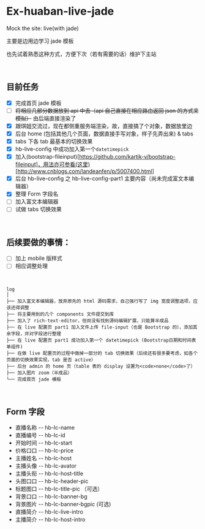 # Ex-huaban-live-jade

Mock the site: live(with jade)

<p>主要是边用边学习 jade 模板</p>
<p>也先试着熟悉这种方式，方便下次（若有需要的话）维护下主站</p>

<br />

## 目前任务
- [x] 完成首页 jade 模板
- [ ] <del>将相应几部分数据放到 api 中去（api 自己直接在相应路由返回 json 的方式来模拟）</del> 由后端直接渲染了
- [x] 跟琪姐交流过，现在都侧重服务端渲染，故，直接搞了个对象，数据放里边 
- [x] 后台 home (包括其他几个页面，数据直接手写对象，样子先弄出来) & tabs
- [x] tabs 下各 tab 最基本的切换效果
- [x] hb-live-config 中成功加入第一个<code>datetimepick</code>
- [x] 加入(bootstrap-fileinput)[https://github.com/kartik-v/bootstrap-fileinput]，用法亦可参看(这里)[http://www.cnblogs.com/landeanfen/p/5007400.html]
- [x] 后台 hb-live-config 之 hb-live-config-part1 主要内容（尚未完成富文本编辑器）
- [x] 整理 Form 字段名
- [ ] 加入富文本编辑器
- [ ] 试做 tabs 切换效果

<br />

## 后续要做的事情：
* [ ] 加上 mobile 版样式
* [ ] 相应调整处理

<br />

```
log
│  
├── 加入富文本编辑器，放弃原先的 html 源码需求，自己强行写了 img 宽度调整选项，应该还得调整
├── 将主要用到的几个 components 文件提交到库
├── 加入了 rich-text-editor，但尚没有找到源码编辑扩展，只能算半成品
├── 在 live 配置页 part1 加入文件上传 file-input（也是 Bootstrap 的），添加其余字段，并对字段进行整理
├── 在 live 配置页 part1 成功加入第一个 datetimepick (Bootstrap日期和时间表单组件)
├── 在做 live 配置页的过程中做掉一部分的 tab 切换效果（后续还有很多要考虑，如各个页面的切换效果实现，tab 是否 active）
├── 后台 admin 的 home 页（table 表的 display 设置为<code>none</code>了）
├── 加入图片 zoom（半成品）
└── 完成首页 jade 模板 
```

<br />

## Form 字段
* 直播名称  --  hb-lc-name
* 直播编号  --  hb-lc-id
* 开始时间  --  hb-lc-start
* 价格口口  --  hb-lc-price
* 主播姓名  --  hb-lc-host
* 主播头像  --  hb-lc-avator
* 主播头衔  --  hb-lc-host-title
* 头图口口  --  hb-lc-header-pic
* 标题图口  --  hb-lc-title-pic （可选）
* 背景口口  --  hb-lc-banner-bg
* 背景图片  --  hb-lc-banner-bgpic (可选)
* 直播简介  --  hb-lc-live-intro
* 主播简介  --  hb-lc-host-intro